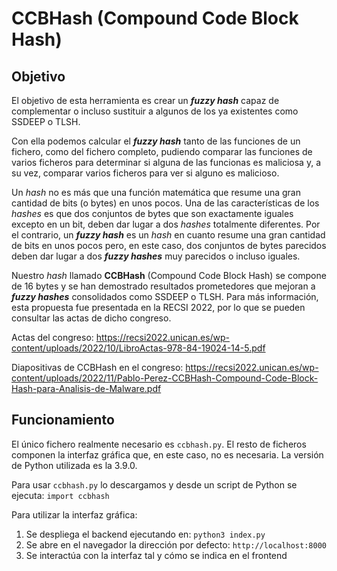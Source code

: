 # CCBHash (Compound Code Block Hash)

## Objetivo

El objetivo de esta herramienta es crear un ***fuzzy hash*** capaz de complementar o incluso sustituir a algunos de los ya existentes como SSDEEP o TLSH.

Con ella podemos calcular el ***fuzzy hash*** tanto de las funciones de un fichero, como del fichero completo, pudiendo comparar las funciones de varios ficheros para determinar si alguna de las funcionas es maliciosa y, a su vez, comparar varios ficheros para ver si alguno es malicioso.

Un *hash* no es más que una función matemática que resume una gran cantidad de bits (o bytes) en unos pocos. Una de las características de los *hashes* es que dos conjuntos de bytes que son exactamente iguales excepto en un bit, deben dar lugar a dos *hashes* totalmente diferentes. Por el contrario, un ***fuzzy hash*** es un *hash* en cuanto resume una gran cantidad de bits en unos pocos pero, en este caso, dos conjuntos de bytes parecidos deben dar lugar a dos ***fuzzy hashes*** muy parecidos o incluso iguales.

Nuestro *hash* llamado **CCBHash** (Compound Code Block Hash) se compone de 16 bytes y se han demostrado resultados prometedores que mejoran a ***fuzzy hashes*** consolidados como SSDEEP o TLSH. Para más información, esta propuesta fue presentada en la RECSI 2022, por lo que se pueden consultar las actas de dicho congreso.

Actas del congreso: https://recsi2022.unican.es/wp-content/uploads/2022/10/LibroActas-978-84-19024-14-5.pdf

Diapositivas de CCBHash en el congreso: https://recsi2022.unican.es/wp-content/uploads/2022/11/Pablo-Perez-CCBHash-Compound-Code-Block-Hash-para-Analisis-de-Malware.pdf

## Funcionamiento

El único fichero realmente necesario es `ccbhash.py`.
El resto de ficheros componen la interfaz gráfica que, en este caso, no es necesaria.
La versión de Python utilizada es la 3.9.0.

Para usar `ccbhash.py` lo descargamos y desde un script de Python se ejecuta: `import ccbhash`

Para utilizar la interfaz gráfica:
1. Se despliega el backend ejecutando en: `python3 index.py`
2. Se abre en el navegador la dirección por defecto: `http://localhost:8000`
3. Se interactúa con la interfaz tal y cómo se indica en el frontend
